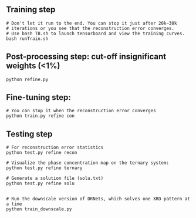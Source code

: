 ## Training step

```
# Don't let it run to the end. You can stop it just after 20k~30k 
# iterations or you see that the reconstruction error converges.
# Use bash TB.sh to launch tensorboard and view the training curves.
bash runTrain.sh 
```

## Post-processing step: cut-off insignificant weights (<1%)

```
python refine.py
```

## Fine-tuning step:

```
# You can stop it when the reconstruction error converges
python train.py refine con
```

## Testing step
```
# For reconstruction error statistics
python test.py refine recon

# Visualize the phase concentration map on the ternary system:
python test.py refine ternary

# Generate a solution file (solu.txt)
python test.py refine solu 


# Run the downscale version of DRNets, which solves one XRD pattern at a time
python train_downscale.py
```
